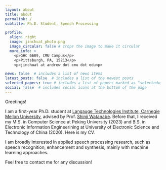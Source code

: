 ```yaml
---
layout: about
title: about
permalink: /
subtitle: Ph.D. Student, Speech Processing

profile: 
  align: right
  image: jinchuat_photo.png
  image_circular: false # crops the image to make it circular
  more_info: >
    <p>GHC 6609, CMU Campus</p>
    <p>Pittsburgh, PA, 15213</p>
    <p>jinchuat at andrew dot cmu dot edu<p>

news: false  # includes a list of news items
latest_posts: false  # includes a list of the newest posts
selected_papers: true # includes a list of papers marked as "selected={true}"
social: false  # includes social icons at the bottom of the page
---
```


<!-- Write your biography here. Tell the world about yourself. Link to your favorite [subreddit](http://reddit.com). You can put a picture in, too. The code is already in, just name your picture `prof_pic.jpg` and put it in the `img/` folder.

Put your address / P.O. box / other info right below your picture. You can also disable any of these elements by editing `profile` property of the YAML header of your `_pages/about.md`. Edit `_bibliography/papers.bib` and Jekyll will render your [publications page](/al-folio/publications/) automatically.

Link to your social media connections, too. This theme is set up to use [Font Awesome icons](http://fortawesome.github.io/Font-Awesome/) and [Academicons](https://jpswalsh.github.io/academicons/), like the ones below. Add your Facebook, Twitter, LinkedIn, Google Scholar, or just disable all of them. -->

Greetings! 

I am a first-year Ph.D. student at [Langauge Technologies Institute, Carnegie Mellon University](https://lti.cs.cmu.edu/), advised by Prof. [Shinji Watanabe](https://sites.google.com/view/shinjiwatanabe). Before that, I received my M.S. in Computer Science at Peking University (2023) and B.S. in Electronic Information Engineerining at University of Electronic Science and Technology of China (2020). Here is my CV.

I am broadly interested in applied speech processing research, such as speech recognition, enhancement and synthesis, mainly with machine learning approaches.

Feel free to contact me for any discussion!
